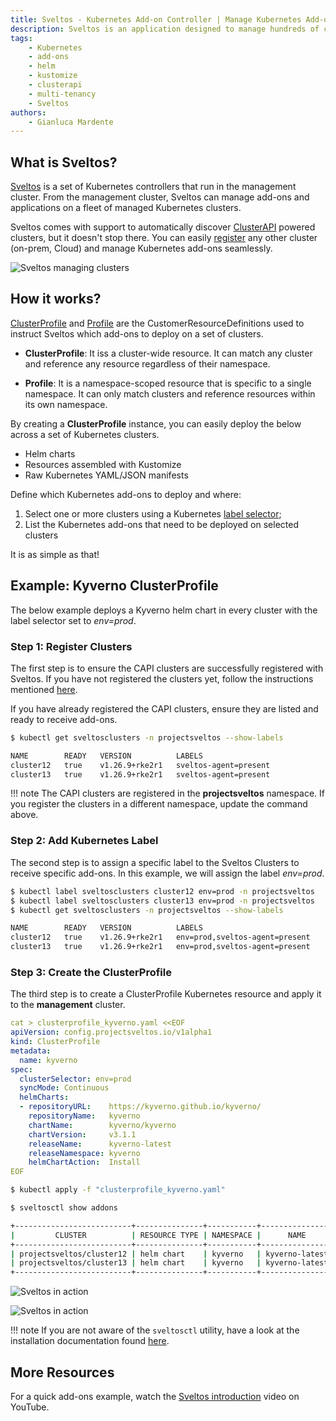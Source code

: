 ```yaml
---
title: Sveltos - Kubernetes Add-on Controller | Manage Kubernetes Add-ons with Ease
description: Sveltos is an application designed to manage hundreds of clusters by providing declarative APIs to deploy Kubernetes add-ons across multiple clusters.
tags:
    - Kubernetes
    - add-ons
    - helm
    - kustomize
    - clusterapi
    - multi-tenancy
    - Sveltos
authors:
    - Gianluca Mardente
---
```


## What is Sveltos?

[Sveltos](https://github.com/projectsveltos "Manage Kubernetes add-ons") is a set of Kubernetes controllers that run in the management cluster. From the management cluster, Sveltos can manage add-ons and applications on a fleet of managed Kubernetes clusters.

Sveltos comes with support to automatically discover [ClusterAPI](https://github.com/kubernetes-sigs/cluster-api) powered clusters, but it doesn't stop there. You can easily [register](../register/register-cluster.md) any other cluster (on-prem, Cloud) and manage Kubernetes add-ons seamlessly.

![Sveltos managing clusters](../assets/multi-clusters.png)

## How it works?

[ClusterProfile](https://github.com/projectsveltos/sveltos-manager/blob/main/api/v1alpha1/clusterprofile_types.go "ClusterProfile to manage Kubernetes add-ons") and [Profile](https://github.com/projectsveltos/sveltos-manager/blob/main/api/v1alpha1/profile_types.go "Profile to manage Kubernetes add-ons") are the CustomerResourceDefinitions used to instruct Sveltos which add-ons to deploy on a set of clusters.

- __ClusterProfile__: It iss a cluster-wide resource. It can match any cluster and reference any resource regardless of their namespace.

- __Profile__: It is a namespace-scoped resource that is specific to a single namespace. It can only match clusters and reference resources within its own namespace.

By creating a **ClusterProfile** instance, you can easily deploy the below across a set of Kubernetes clusters.

- Helm charts
- Resources assembled with Kustomize
- Raw Kubernetes YAML/JSON manifests


Define which Kubernetes add-ons to deploy and where:

1. Select one or more clusters using a Kubernetes [label selector](https://kubernetes.io/docs/concepts/overview/working-with-objects/labels/#label-selectors "Kubernetes label selector");
2. List the Kubernetes add-ons that need to be deployed on selected clusters

It is as simple as that!

## Example: Kyverno ClusterProfile

The below example deploys a Kyverno helm chart in every cluster with the label selector set to *env=prod*.

### Step 1: Register Clusters
The first step is to ensure the CAPI clusters are successfully registered with Sveltos. If you have not registered the clusters yet, follow the instructions mentioned [here](../register/register-cluster.md).

If you have already registered the CAPI clusters, ensure they are listed and ready to receive add-ons.

```bash
$ kubectl get sveltosclusters -n projectsveltos --show-labels

NAME        READY   VERSION          LABELS
cluster12   true    v1.26.9+rke2r1   sveltos-agent=present
cluster13   true    v1.26.9+rke2r1   sveltos-agent=present
```

!!! note
    The CAPI clusters are registered in the **projectsveltos** namespace. If you register the clusters in a different namespace, update the command above.

### Step 2: Add Kubernetes Label
The second step is to assign a specific label to the Sveltos Clusters to receive specific add-ons. In this example, we will assign the label *env=prod*.

```bash
$ kubectl label sveltosclusters cluster12 env=prod -n projectsveltos
$ kubectl label sveltosclusters cluster13 env=prod -n projectsveltos
$ kubectl get sveltosclusters -n projectsveltos --show-labels

NAME        READY   VERSION          LABELS
cluster12   true    v1.26.9+rke2r1   env=prod,sveltos-agent=present
cluster13   true    v1.26.9+rke2r1   env=prod,sveltos-agent=present
```

### Step 3: Create the ClusterProfile

The third step is to create a ClusterProfile Kubernetes resource and apply it to the **management** cluster.

```yaml
cat > clusterprofile_kyverno.yaml <<EOF
apiVersion: config.projectsveltos.io/v1alpha1
kind: ClusterProfile
metadata:
  name: kyverno
spec:
  clusterSelector: env=prod
  syncMode: Continuous
  helmCharts:
  - repositoryURL:    https://kyverno.github.io/kyverno/
    repositoryName:   kyverno
    chartName:        kyverno/kyverno
    chartVersion:     v3.1.1
    releaseName:      kyverno-latest
    releaseNamespace: kyverno
    helmChartAction:  Install
EOF
```

```bash
$ kubectl apply -f "clusterprofile_kyverno.yaml"

$ sveltosctl show addons

+--------------------------+---------------+-----------+----------------+---------+-------------------------------+------------------+
|         CLUSTER          | RESOURCE TYPE | NAMESPACE |      NAME      | VERSION |             TIME              | CLUSTER PROFILES |
+--------------------------+---------------+-----------+----------------+---------+-------------------------------+------------------+
| projectsveltos/cluster12 | helm chart    | kyverno   | kyverno-latest | 3.1.1   | 2023-12-16 00:14:17 -0800 PST | kyverno          |
| projectsveltos/cluster13 | helm chart    | kyverno   | kyverno-latest | 3.1.1   | 2023-12-16 00:14:17 -0800 PST | kyverno          |
+--------------------------+---------------+-----------+----------------+---------+-------------------------------+------------------+
```

![Sveltos in action](../assets/addons.png)

![Sveltos in action](../assets/addons_deployment.gif)

!!! note
    If you are not aware of the `sveltosctl` utility, have a look at the installation documentation found [here](../getting_started/sveltosctl/sveltosctl.md).

## More Resources

For a quick add-ons example, watch the [Sveltos introduction](https://www.youtube.com/watch?v=Ai5Mr9haWKM "Sveltos introduction: Kubernetes add-ons management") video on YouTube.
